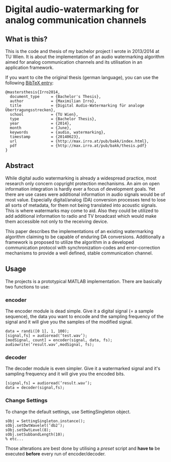 # Digital audio-watermarking for analog communication channels

## What is this?

This is the code and thesis of my bachelor project I wrote in 2013/2014 at TU Wien. It is about the implementation of an audio watermarking algorithm aimed for analog communication channels and its utilisation in an application framework.

If you want to cite the original thesis (german language), you can use the following [BibTeX entry](http://max.irro.at/pub/bakk.bib):

```
@mastersthesis{Irro2014,
  document_type     = {Bachelor's Thesis},
  author            = {Maximilian Irro},
  title             = {Digital Audio-Watermarking für analoge Übertragungsstrecken},
  school            = {TU Wien},
  type              = {Bachelor Thesis},
  year              = {2014},
  month             = {June},
  keywords          = {audio, watermarking},
  timestamp         = {20140623},
  url               = {http://max.irro.at/pub/bakk/index.html},
  pdf               = {http://max.irro.at/pub/bakk/thesis.pdf}
}
```

## Abstract

While digital audio watermarking is already a widespread practice, most research only concern copyright protection mechanisms. An aim on open information integration is hardly ever a focus of development goals. Yet there are use cases were additional information in audio signals would be of most value. Especially digital/analog (DA) conversion processes tend to lose all sorts of metadata, for them not being translated into acoustic signals. This is where watermarks may come to aid. Also they could be utilized to add additional information to radio and TV broadcast which would make them accessible not only to the receiving device.

This paper describes the implementations of an existing watermarking algorithm claiming to be capable of enduring DA conversions. Additionally a framework is proposed to utilize the algorithm in a developed communication protocol with synchronization-codes and error-correction mechanisms to provide a well defined, stable communication channel.

## Usage

The projects is a prototypical MATLAB implementation. There are basically two functions to use:

### encoder

The encoder module is dead simple. Give it a digital signal (= a sample sequence), the data you want to encode and the sampling frequency of the signal and it will give you the samples of the modified signal.

	data = randi([0 1], 1, 100);  
	[signal,fs] = audioread(’test.wav’);  
	[modSignal, count] = encoder(signal, data, fs);  
	audiowrite(’result.wav’,modSignal, fs);

### decoder 

The decoder module is even simpler. Give it a watermarked signal and it's sampling frequency and it will give you the encoded bits.

	[signal,fs] = audioread(’result.wav’);  
	data = decoder(signal,fs);

### Change Settings

To change the default settings, use SettingSingleton object. 

	sObj = SettingSingleton.instance();  
	sObj.setDwtWavelet(’db2’);  
	sObj.setDwtLevel(8);  
	sObj.setSubbandLength(10);  
	% etc...

Those alterations are best done by utilising a *preset* script and **have to** be executed **before** every run of encoder/decoder.
